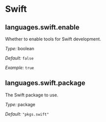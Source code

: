   # Swift
  


## languages\.swift\.enable

Whether to enable tools for Swift development\.



*Type:*
boolean



*Default:*
` false `



*Example:*
` true `



## languages\.swift\.package



The Swift package to use\.



*Type:*
package



*Default:*
` "pkgs.swift" `
